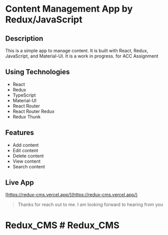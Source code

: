 # Content Management App by Redux/JavaScript

## Description

This is a simple app to manage content. It is built with React, Redux, JavaScript, and Material-UI. It is a work in progress. for ACC Assignment

## Using Technologies

- React
- Redux
- TypeScript
- Material-UI
- React Router
- React Router Redux
- Redux Thunk

## Features

- Add content
- Edit content
- Delete content
- View content
- Search content

## Live App

[https://redux-cms.vercel.app/](https://redux-cms.vercel.app/)

> Thanks for reach out to me. I am looking forward to hearing from you
# Redux_CMS # Redux_CMS
